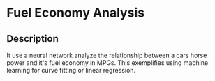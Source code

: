 # Fuel Economy Analysis

## Description

It use a neural network analyze the relationship between a cars horse power and it's fuel economy in MPGs. This exemplifies using machine learning for curve fitting or linear regression.